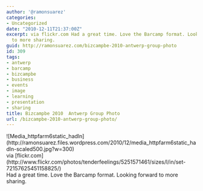 ```yaml
---
author: '@ramonsuarez'
categories:
- Uncategorized
date: "2010-12-11T21:37:00Z"
excerpt: via flickr.com Had a great time. Love the Barcamp format. Looking forward
  to more sharing.
guid: http://ramonsuarez.com/bizcampbe-2010-antwerp-group-photo
id: 309
tags:
- antwerp
- barcamp
- bizcampbe
- business
- events
- image
- learning
- presentation
- sharing
title: Bizcampbe 2010  Antwerp Group Photo
url: /bizcampbe-2010-antwerp-group-photo/
---
```


<div class="posterous_bookmarklet_entry"><div class="p_embed p_image_embed">![Media_httpfarm6static_hadln](http://ramonsuarez.files.wordpress.com/2010/12/media_httpfarm6static_hadln-scaled500.jpg?w=300)</div><div class="posterous_quote_citation">via [flickr.com](http://www.flickr.com/photos/tenderfeelings/5251571461/sizes/l/in/set-72157625451158825/)</div>Had a great time. Love the Barcamp format. Looking forward to more sharing.

</div>